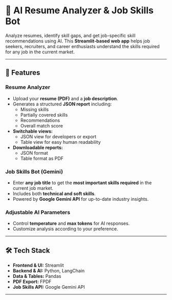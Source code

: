 # 🧠 AI Resume Analyzer & Job Skills Bot

Analyze resumes, identify skill gaps, and get job-specific skill recommendations using AI. This **Streamlit-based web app** helps job seekers, recruiters, and career enthusiasts understand the skills required for any job in the current market.

---

## 🌟 Features

### Resume Analyzer
- Upload your **resume (PDF)** and a **job description**.
- Generates a structured **JSON report** including:
  - Missing skills
  - Partially covered skills
  - Recommendations
  - Overall match score
- **Switchable views:**
  - JSON view for developers or export
  - Table view for easy human readability
- **Downloadable reports:**
  - JSON format
  - Table format as PDF

### Job Skills Bot (Gemini)
- Enter **any job title** to get the **most important skills required** in the current job market.
- Includes both **technical and soft skills**.
- Powered by **Google Gemini API** for up-to-date industry insights.

### Adjustable AI Parameters
- Control **temperature** and **max tokens** for AI responses.
- Customize analysis according to your preference.

---

## 🛠️ Tech Stack

- **Frontend & UI:** Streamlit  
- **Backend & AI:** Python, LangChain  
- **Data & Tables:** Pandas  
- **PDF Export:** FPDF  
- **Job Skills API:** Google Gemini API  

---

